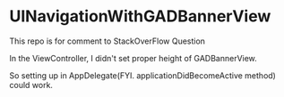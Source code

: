 # UINavigationWithGADBannerView
This repo is for comment to StackOverFlow Question


In the ViewController,
I didn't set proper height of GADBannerView.

So setting up in AppDelegate(FYI. applicationDidBecomeActive method) could work.
